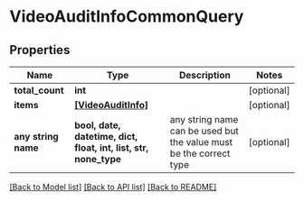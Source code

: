 # VideoAuditInfoCommonQuery


## Properties
Name | Type | Description | Notes
------------ | ------------- | ------------- | -------------
**total_count** | **int** |  | [optional] 
**items** | [**[VideoAuditInfo]**](VideoAuditInfo.md) |  | [optional] 
**any string name** | **bool, date, datetime, dict, float, int, list, str, none_type** | any string name can be used but the value must be the correct type | [optional]

[[Back to Model list]](../README.md#documentation-for-models) [[Back to API list]](../README.md#documentation-for-api-endpoints) [[Back to README]](../README.md)


